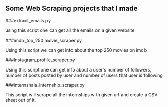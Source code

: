 ## Some Web Scraping projects that I made

###extract_emails.py

using this script one can get all the emails on a given website

###imdb_top_250 movie_scraper.py

Using this script we can get info about the top 250 movies on imdb  

###Instagram_profile_scraper.py

Using this script one can get info about a user's number of followers, number of posts posted by user and number of users that user is following

###internshala_internship_scraper.py

This script will scrape all the internships with given url
and create a CSV sheet out of it.


